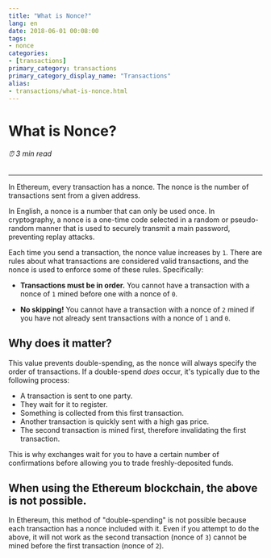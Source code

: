 ```yaml
---
title: "What is Nonce?"
lang: en
date: 2018-06-01 00:08:00
tags:
- nonce
categories:
- [transactions]
primary_category: transactions
primary_category_display_name: "Transactions"
alias:
- transactions/what-is-nonce.html
---
```


# __What is Nonce?__
###### ⏰ 3 min read
***

In Ethereum, every transaction has a nonce. The nonce is the number of transactions sent from a given address.

In English, a nonce is a number that can only be used once. In cryptography, a nonce is a one-time code selected in a random or pseudo-random manner that is used to securely transmit a main password, preventing replay attacks.

Each time you send a transaction, the nonce value increases by `1`. There are rules about what transactions are considered valid transactions, and the nonce is used to enforce some of these rules. Specifically:

* **Transactions must be in order.** You cannot have a transaction with a nonce of `1` mined before one with a nonce of `0`.

* **No skipping!** You cannot have a transaction with a nonce of `2` mined if you have not already sent transactions with a nonce of `1` and `0`.



## __Why does it matter?__

This value prevents double-spending, as the nonce will always specify the order of transactions. If a double-spend _does_ occur, it's typically due to the following process:

* A transaction is sent to one party.
* They wait for it to register.
* Something is collected from this first transaction.
* Another transaction is quickly sent with a high gas price.
* The second transaction is mined first, therefore invalidating the first transaction.

This is why exchanges wait for you to have a certain number of confirmations before allowing you to trade freshly-deposited funds.



## __When using the Ethereum blockchain, the above is not possible.__

In Ethereum, this method of "double-spending" is not possible because each transaction has a nonce included with it. Even if you attempt to do the above, it will not work as the second transaction (nonce of `3`) cannot be mined before the first transaction (nonce of `2`).